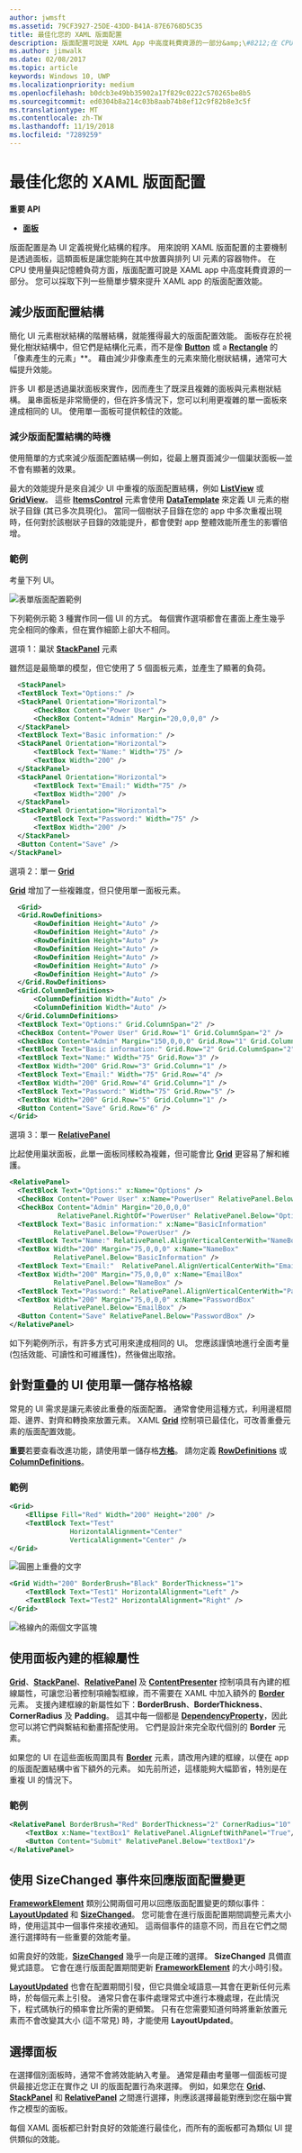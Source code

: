 ```yaml
---
author: jwmsft
ms.assetid: 79CF3927-25DE-43DD-B41A-87E6768D5C35
title: 最佳化您的 XAML 版面配置
description: 版面配置可說是 XAML App 中高度耗費資源的一部分&amp;\#8212;在 CPU 使用量與記憶體負荷方面。 您可以採取下列一些簡單步驟來提升 XAML 應用程式的版面配置效能。
ms.author: jimwalk
ms.date: 02/08/2017
ms.topic: article
keywords: Windows 10, UWP
ms.localizationpriority: medium
ms.openlocfilehash: b0dcb3e49bb35902a17f829c0222c570265be8b5
ms.sourcegitcommit: ed0304b8a214c03b8aab74b8ef12c9f82b8e3c5f
ms.translationtype: MT
ms.contentlocale: zh-TW
ms.lasthandoff: 11/19/2018
ms.locfileid: "7289259"
---
```

# <a name="optimize-your-xaml-layout"></a>最佳化您的 XAML 版面配置


**重要 API**

-   [**面板**](https://msdn.microsoft.com/library/windows/apps/BR227511)

版面配置是為 UI 定義視覺化結構的程序。 用來說明 XAML 版面配置的主要機制是透過面板，這類面板是讓您能夠在其中放置與排列 UI 元素的容器物件。 在 CPU 使用量與記憶體負荷方面，版面配置可說是 XAML app 中高度耗費資源的一部分。 您可以採取下列一些簡單步驟來提升 XAML app 的版面配置效能。

## <a name="reduce-layout-structure"></a>減少版面配置結構

簡化 UI 元素樹狀結構的階層結構，就能獲得最大的版面配置效能。 面板存在於視覺化樹狀結構中，但它們是結構化元素，而不是像 [**Button**](https://msdn.microsoft.com/library/windows/apps/BR209265) 或 a [**Rectangle**](/uwp/api/Windows.UI.Xaml.Shapes.Rectangle) 的「像素產生的元素」**。 藉由減少非像素產生的元素來簡化樹狀結構，通常可大幅提升效能。

許多 UI 都是透過巢狀面板來實作，因而產生了既深且複雜的面板與元素樹狀結構。 巢串面板是非常簡便的，但在許多情況下，您可以利用更複雜的單一面板來達成相同的 UI。 使用單一面板可提供較佳的效能。

### <a name="when-to-reduce-layout-structure"></a>減少版面配置結構的時機

使用簡單的方式來減少版面配置結構—例如，從最上層頁面減少一個巢狀面板—並不會有顯著的效果。

最大的效能提升是來自減少 UI 中重複的版面配置結構，例如 [**ListView**](https://msdn.microsoft.com/library/windows/apps/BR242878) 或 [**GridView**](https://msdn.microsoft.com/library/windows/apps/BR242705)。 這些 [**ItemsControl**](https://msdn.microsoft.com/library/windows/apps/BR242803) 元素會使用 [**DataTemplate**](https://msdn.microsoft.com/library/windows/apps/BR242348) 來定義 UI 元素的樹狀子目錄 (其已多次具現化)。 當同一個樹狀子目錄在您的 app 中多次重複出現時，任何對於該樹狀子目錄的效能提升，都會使對 app 整體效能所產生的影響倍增。

### <a name="examples"></a>範例

考量下列 UI。

![表單版面配置範例](images/layout-perf-ex1.png)

下列範例示範 3 種實作同一個 UI 的方式。 每個實作選項都會在畫面上產生幾乎完全相同的像素，但在實作細節上卻大不相同。

選項 1：巢狀 [**StackPanel**](https://msdn.microsoft.com/library/windows/apps/BR209635) 元素

雖然這是最簡單的模型，但它使用了 5 個面板元素，並產生了顯著的負荷。

```xml
  <StackPanel>
  <TextBlock Text="Options:" />
  <StackPanel Orientation="Horizontal">
      <CheckBox Content="Power User" />
      <CheckBox Content="Admin" Margin="20,0,0,0" />
  </StackPanel>
  <TextBlock Text="Basic information:" />
  <StackPanel Orientation="Horizontal">
      <TextBlock Text="Name:" Width="75" />
      <TextBox Width="200" />
  </StackPanel>
  <StackPanel Orientation="Horizontal">
      <TextBlock Text="Email:" Width="75" />
      <TextBox Width="200" />
  </StackPanel>
  <StackPanel Orientation="Horizontal">
      <TextBlock Text="Password:" Width="75" />
      <TextBox Width="200" />
  </StackPanel>
  <Button Content="Save" />
</StackPanel>
```

選項 2：單一 [**Grid**](https://msdn.microsoft.com/library/windows/apps/BR242704)

[**Grid**](https://msdn.microsoft.com/library/windows/apps/BR242704) 增加了一些複雜度，但只使用單一面板元素。

```xml
  <Grid>
  <Grid.RowDefinitions>
      <RowDefinition Height="Auto" />
      <RowDefinition Height="Auto" />
      <RowDefinition Height="Auto" />
      <RowDefinition Height="Auto" />
      <RowDefinition Height="Auto" />
      <RowDefinition Height="Auto" />
      <RowDefinition Height="Auto" />
  </Grid.RowDefinitions>
  <Grid.ColumnDefinitions>
      <ColumnDefinition Width="Auto" />
      <ColumnDefinition Width="Auto" />
  </Grid.ColumnDefinitions>
  <TextBlock Text="Options:" Grid.ColumnSpan="2" />
  <CheckBox Content="Power User" Grid.Row="1" Grid.ColumnSpan="2" />
  <CheckBox Content="Admin" Margin="150,0,0,0" Grid.Row="1" Grid.ColumnSpan="2" />
  <TextBlock Text="Basic information:" Grid.Row="2" Grid.ColumnSpan="2" />
  <TextBlock Text="Name:" Width="75" Grid.Row="3" />
  <TextBox Width="200" Grid.Row="3" Grid.Column="1" />
  <TextBlock Text="Email:" Width="75" Grid.Row="4" />
  <TextBox Width="200" Grid.Row="4" Grid.Column="1" />
  <TextBlock Text="Password:" Width="75" Grid.Row="5" />
  <TextBox Width="200" Grid.Row="5" Grid.Column="1" />
  <Button Content="Save" Grid.Row="6" />
</Grid>
```

選項 3：單一 [**RelativePanel**](https://msdn.microsoft.com/library/windows/apps/Dn879546)

比起使用巢狀面板，此單一面板同樣較為複雜，但可能會比 [**Grid**](https://msdn.microsoft.com/library/windows/apps/BR242704) 更容易了解和維護。

```xml
<RelativePanel>
  <TextBlock Text="Options:" x:Name="Options" />
  <CheckBox Content="Power User" x:Name="PowerUser" RelativePanel.Below="Options" />
  <CheckBox Content="Admin" Margin="20,0,0,0" 
            RelativePanel.RightOf="PowerUser" RelativePanel.Below="Options" />
  <TextBlock Text="Basic information:" x:Name="BasicInformation"
           RelativePanel.Below="PowerUser" />
  <TextBlock Text="Name:" RelativePanel.AlignVerticalCenterWith="NameBox" />
  <TextBox Width="200" Margin="75,0,0,0" x:Name="NameBox"               
           RelativePanel.Below="BasicInformation" />
  <TextBlock Text="Email:"  RelativePanel.AlignVerticalCenterWith="EmailBox" />
  <TextBox Width="200" Margin="75,0,0,0" x:Name="EmailBox"
           RelativePanel.Below="NameBox" />
  <TextBlock Text="Password:" RelativePanel.AlignVerticalCenterWith="PasswordBox" />
  <TextBox Width="200" Margin="75,0,0,0" x:Name="PasswordBox"
           RelativePanel.Below="EmailBox" />
  <Button Content="Save" RelativePanel.Below="PasswordBox" />
</RelativePanel>
```

如下列範例所示，有許多方式可用來達成相同的 UI。 您應該謹慎地進行全面考量 (包括效能、可讀性和可維護性)，然後做出取捨。

## <a name="use-single-cell-grids-for-overlapping-ui"></a>針對重疊的 UI 使用單一儲存格格線

常見的 UI 需求是讓元素彼此重疊的版面配置。 通常會使用這種方式，利用邊框間距、邊界、對齊和轉換來放置元素。 XAML [**Grid**](https://msdn.microsoft.com/library/windows/apps/BR242704) 控制項已最佳化，可改善重疊元素的版面配置效能。

**重要**若要查看改進功能，請使用單一儲存格[**方格**](https://msdn.microsoft.com/library/windows/apps/BR242704)。 請勿定義 [**RowDefinitions**](https://msdn.microsoft.com/library/windows/apps/windows.ui.xaml.controls.grid.rowdefinitions) 或 [**ColumnDefinitions**](https://msdn.microsoft.com/library/windows/apps/windows.ui.xaml.controls.grid.columndefinitions)。

### <a name="examples"></a>範例

```xml
<Grid>
    <Ellipse Fill="Red" Width="200" Height="200" />
    <TextBlock Text="Test" 
               HorizontalAlignment="Center" 
               VerticalAlignment="Center" />
</Grid>
```

![圓圈上重疊的文字](images/layout-perf-ex2.png)

```xml
<Grid Width="200" BorderBrush="Black" BorderThickness="1">
    <TextBlock Text="Test1" HorizontalAlignment="Left" />
    <TextBlock Text="Test2" HorizontalAlignment="Right" />
</Grid>
```

![格線內的兩個文字區塊](images/layout-perf-ex3.png)

## <a name="use-a-panels-built-in-border-properties"></a>使用面板內建的框線屬性

[**Grid**](https://msdn.microsoft.com/library/windows/apps/BR242704)、[**StackPanel**](https://msdn.microsoft.com/library/windows/apps/BR209635)、[**RelativePanel**](https://msdn.microsoft.com/library/windows/apps/Dn879546) 及 [**ContentPresenter**](https://msdn.microsoft.com/library/windows/apps/BR209378) 控制項具有內建的框線屬性，可讓您沿著控制項繪製框線，而不需要在 XAML 中加入額外的 [**Border**](https://msdn.microsoft.com/library/windows/apps/BR209250) 元素。 支援內建框線的新屬性如下：**BorderBrush**、**BorderThickness**、**CornerRadius** 及 **Padding**。 這其中每一個都是 [**DependencyProperty**](https://msdn.microsoft.com/library/windows/apps/BR242362)，因此您可以將它們與繫結和動畫搭配使用。 它們是設計來完全取代個別的 **Border** 元素。

如果您的 UI 在這些面板周圍具有 [**Border**](https://msdn.microsoft.com/library/windows/apps/BR209250) 元素，請改用內建的框線，以便在 app 的版面配置結構中省下額外的元素。 如先前所述，這樣能夠大幅節省，特別是在重複 UI 的情況下。

### <a name="examples"></a>範例

```xml
<RelativePanel BorderBrush="Red" BorderThickness="2" CornerRadius="10" Padding="12">
    <TextBox x:Name="textBox1" RelativePanel.AlignLeftWithPanel="True"/>
    <Button Content="Submit" RelativePanel.Below="textBox1"/>
</RelativePanel>
```

## <a name="use-sizechanged-events-to-respond-to-layout-changes"></a>使用 **SizeChanged** 事件來回應版面配置變更

[**FrameworkElement**](https://msdn.microsoft.com/library/windows/apps/BR208706) 類別公開兩個可用以回應版面配置變更的類似事件：[**LayoutUpdated**](https://msdn.microsoft.com/library/windows/apps/windows.ui.xaml.frameworkelement.layoutupdated) 和 [**SizeChanged**](https://msdn.microsoft.com/library/windows/apps/windows.ui.xaml.frameworkelement.sizechanged)。 您可能會在進行版面配置期間調整元素大小時，使用這其中一個事件來接收通知。 這兩個事件的語意不同，而且在它們之間進行選擇時有一些重要的效能考量。

如需良好的效能，[**SizeChanged**](https://msdn.microsoft.com/library/windows/apps/windows.ui.xaml.frameworkelement.sizechanged) 幾乎一向是正確的選擇。 **SizeChanged** 具備直覺式語意。 它會在進行版面配置期間更新 [**FrameworkElement**](https://msdn.microsoft.com/library/windows/apps/BR208706) 的大小時引發。

[**LayoutUpdated**](https://msdn.microsoft.com/library/windows/apps/windows.ui.xaml.frameworkelement.layoutupdated) 也會在配置期間引發，但它具備全域語意—其會在更新任何元素時，於每個元素上引發。 通常只會在事件處理常式中進行本機處理，在此情況下，程式碼執行的頻率會比所需的更頻繁。 只有在您需要知道何時將重新放置元素而不會改變其大小 (這不常見) 時，才能使用 **LayoutUpdated**。

## <a name="choosing-between-panels"></a>選擇面板

在選擇個別面板時，通常不會將效能納入考量。 通常是藉由考量哪一個面板可提供最接近您正在實作之 UI 的版面配置行為來選擇。 例如，如果您在 [**Grid**](https://msdn.microsoft.com/library/windows/apps/BR242704)、[**StackPanel**](https://msdn.microsoft.com/library/windows/apps/BR209635) 和 [**RelativePanel**](https://msdn.microsoft.com/library/windows/apps/Dn879546) 之間進行選擇，則應該選擇最能對應到您在腦中實作之模型的面板。

每個 XAML 面板都已針對良好的效能進行最佳化，而所有的面板都可為類似 UI 提供類似的效能。

